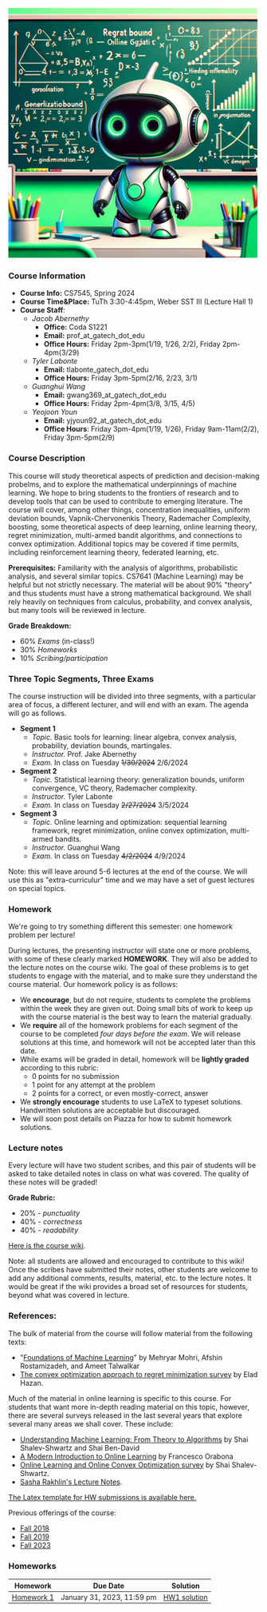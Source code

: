 <img src="robot_blackboard_2024.png"
     width="500" />

### Course Information

* **Course Info:**	CS7545, Spring 2024
* **Course Time&Place:**	TuTh 3:30-4:45pm, Weber SST III (Lecture Hall 1)
* **Course Staff**:
    - *Jacob Abernethy*
        - **Office:**  Coda S1221
        - **Email:** prof_at_gatech_dot_edu
        - **Office Hours:** Friday 2pm-3pm(1/19, 1/26, 2/2), Friday 2pm-4pm(3/29)
    - *Tyler Labonte*
        - **Email:** tlabonte_gatech_dot_edu
        - **Office Hours:** Friday 3pm-5pm(2/16, 2/23, 3/1)
    - *Guanghui Wang*
        - **Email:** gwang369_at_gatech_dot_edu
        - **Office Hours:** Friday 2pm-4pm(3/8, 3/15, 4/5)
    - *Yeojoon Youn*
        - **Email:** yjyoun92_at_gatech_dot_edu
        - **Office Hours**: Friday 3pm-4pm(1/19, 1/26), Friday 9am-11am(2/2), Friday 3pm-5pm(2/9)

### Course Description

This course will study theoretical aspects of prediction and decision-making probelms, and to explore the mathematical underpinnings of machine learning. We hope to bring students to the frontiers of research and to develop tools that can be used to contribute to emerging literature. The course will cover, among other things, concentration inequalities, uniform deviation bounds, Vapnik-Chervonenkis Theory, Rademacher Complexity,  boosting, some theoretical aspects of deep learning, online learning theory, regret minimization, multi-armed bandit algorithms, and connections to convex optimization. Additional topics may be covered if time permits, including reinforcement learning theory, federated learning, etc.

**Prerequisites:** Familiarity with the analysis of algorithms, probabilistic analysis, and several similar topics. CS7641 (Machine Learning) may be helpful but not strictly necessary. The material will be about 90% "theory" and thus students must have a strong mathematical background. We shall rely heavily on techniques from calculus, probability, and convex analysis, but many tools will be reviewed in lecture.

**Grade Breakdown:**
* 60% *Exams* (in-class!)
* 30% *Homeworks*
* 10% *Scribing/participation*

### Three Topic Segments, Three Exams

The course instruction will be divided into three segments, with a particular area of focus, a different lecturer, and will end with an exam. The agenda will go as follows.

- **Segment 1** 
    - *Topic.* Basic tools for learning: linear algebra, convex analysis, probability, deviation bounds, martingales.
    - *Instructor.* Prof. Jake Abernethy
    - *Exam.* In class on Tuesday ~~1/30/2024~~ 2/6/2024
- **Segment 2** 
    - *Topic.* Statistical learning theory: generalization bounds, uniform convergence, VC theory, Rademacher complexity.
    - *Instructor.* Tyler Labonte
    - *Exam.* In class on Tuesday ~~2/27/2024~~ 3/5/2024
- **Segment 3** 
    - *Topic.* Online learning and optimization: sequential learning framework, regret minimization, online convex optimization, multi-armed bandits.
    - *Instructor.* Guanghui Wang
    - *Exam.* In class on Tuesday ~~4/2/2024~~ 4/9/2024


Note: this will leave around 5-6 lectures at the end of the course. We will use this as "extra-curriculur" time and we may have a set of guest lectures on special topics.

### Homework 

We're going to try something different this semester: one homework problem per lecture!

During lectures, the presenting instructor will state one or more problems, with some of these clearly marked **HOMEWORK**. They will also be added to the lecture notes on the course wiki. The goal of these problems is to get students to engage with the material, and to make sure they understand the course material. Our homework policy is as follows:
- We **encourage**, but do not require, students to complete the problems within the week they are given out. Doing small bits of work to keep up with the course material is the best way to learn the material gradually.
- We **require** all of the homework problems for each segment of the course to be completed *four days before the exam*. We will release solutions at this time, and homework will not be accepted later than this date.
- While exams will be graded in detail, homework will be **lightly graded** according to this rubric:
    - 0 points for no submission
    - 1 point for any attempt at the problem
    - 2 points for a correct, or even mostly-correct, answer
- We **strongly encourage** students to use LaTeX to typeset solutions. Handwritten solutions are acceptable but discouraged.
- We will soon post details on Piazza for how to submit homework solutions.

### Lecture notes

Every lecture will have two student scribes, and this pair of students will be asked to take detailed notes in class on what was covered. The quality of these notes will be graded! 

**Grade Rubric:**
* 20% - *punctuality*
* 40% - *correctness*
* 40% - *readability*

[Here is the course wiki](https://github.com/mltheory/CS7545/wiki).

Note: all students are allowed and encouraged to contribute to this wiki! Once the scribes have submitted their notes, other students are welcome to add any additional comments, results, material, etc. to the lecture notes. It would be great if the wiki provides a broad set of resources for students, beyond what was covered in lecture.


### References:

The bulk of material from the course will follow material from the following texts:

 * "[Foundations of Machine Learning](https://www.amazon.com/Foundations-Machine-Learning-Adaptive-Computation/dp/026201825X)" by Mehryar Mohri, Afshin Rostamizadeh, and Ameet Talwalkar
 * [The convex optimization approach to regret minimization survey](https://arxiv.org/abs/1909.05207) by Elad Hazan.

Much of the material in online learning is specific to this course. For students that want more in-depth reading material on this topic, however, there are several surveys released in the last several years that explore several many areas we shall cover. These include:

* [Understanding Machine Learning: From Theory to Algorithms](https://www.cs.huji.ac.il/~shais/UnderstandingMachineLearning/understanding-machine-learning-theory-algorithms.pdf) by Shai Shalev-Shwartz and Shai Ben-David
* [A Modern Introduction to Online Learning](https://arxiv.org/abs/1912.13213) by Francesco Orabona
* [Online Learning and Online Convex Optimization survey](http://www.cs.huji.ac.il/~shais/papers/OLsurvey.pdf) by Shai Shalev-Shwartz.
* [Sasha Rakhlin's Lecture Notes](http://www-stat.wharton.upenn.edu/~rakhlin/courses/stat928/stat928_notes.pdf).

[The Latex template for HW submissions is available here.](./hw/CS7545hw_template.tex)

Previous offerings of the course: 
- [Fall 2018](./Fall18)
- [Fall 2019](./Fall19)
- [Fall 2023](./Fall23)

### Homeworks

| Homework | Due Date  | Solution |
| :------------: |:-------------: |:-------------: |
| [Homework 1](./hw/CS7545_HW1.pdf) | January 31, 2023, 11:59 pm | [HW1 solution](./hw/CS7545_HW1_sol.pdf) |

